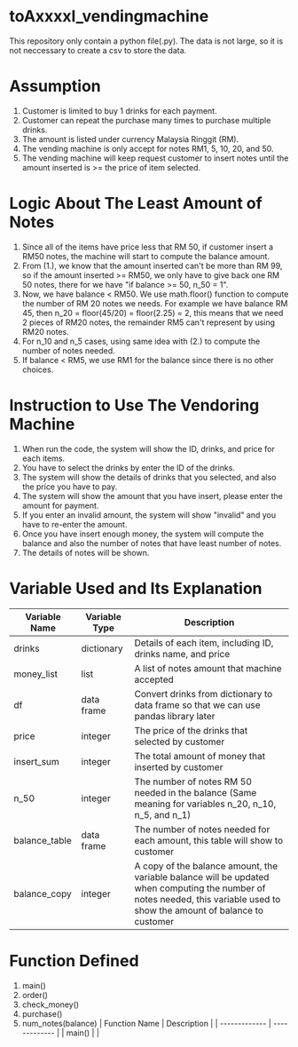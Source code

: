 # toAxxxxl_vendingmachine

This repository only contain a python file(.py).
The data is not large, so it is not neccessary to create a csv to store the data.

# Assumption
1. Customer is limited to buy 1 drinks for each payment.
2. Customer can repeat the purchase many times to purchase multiple drinks.
3. The amount is listed under currency Malaysia Ringgit (RM).
4. The vending machine is only accept for notes RM1, 5, 10, 20, and 50.
5. The vending machine will keep request customer to insert notes until the amount inserted is >= the price of item selected.

# Logic About The Least Amount of Notes
1. Since all of the items have price less that RM 50, if customer insert a RM50 notes, the machine will start to compute the balance amount.
2. From (1.), we know that the amount inserted can't be more than RM 99, so if the amount inserted >= RM50, we only have to give back one RM 50 notes, there for we have "if balance >= 50, n_50 = 1". 
3. Now, we have balance < RM50. We use math.floor() function to compute the number of RM 20 notes we needs. For example we have balance RM 45, then n_20 = floor(45/20) = floor(2.25) = 2, this means that we need 2 pieces of RM20 notes, the remainder RM5 can't represent by using RM20 notes.
4. For n_10 and n_5 cases, using same idea with (2.) to compute the number of notes needed.
5. If balance < RM5, we use RM1 for the balance since there is no other choices.

# Instruction to Use The Vendoring Machine
1. When run the code, the system will show the ID, drinks, and price for each items.
2. You have to select the drinks by enter the ID of the drinks.
3. The system will show the details of drinks that you selected, and also the price you have to pay.
4. The system will show the amount that you have insert, please enter the amount for payment.
5. If you enter an invalid amount, the system will show "invalid" and you have to re-enter the amount.
6. Once you have insert enough money, the system will compute the balance and also the number of notes that have least number of notes.
7. The details of notes will be shown.

# Variable Used and Its Explanation

| Variable Name | Variable Type | Description |
| ------------- | ------------- | ------------- |
| drinks  | dictionary  | Details of each item, including ID, drinks name, and price |
| money_list  | list  | A list of notes amount that machine accepted |
| df  | data frame  | Convert drinks from dictionary to data frame so that we can use pandas library later |
| price  | integer  | The price of the drinks that selected by customer |
| insert_sum  | integer  | The total amount of money that inserted by customer |
| n_50  | integer  | The number of notes RM 50 needed in the balance (Same meaning for variables n_20, n_10, n_5, and n_1) |
| balance_table  | data frame  | The number of notes needed for each amount, this table will show to customer |
| balance_copy  | integer  | A copy of the balance amount, the variable balance will be updated when computing the number of notes needed, this variable used to show the amount of balance to customer |


# Function Defined
1. main()
2. order()
3. check_money()
4. purchase()
5. num_notes(balance)
| Function Name |  Description |
| ------------- |  ------------- |
| main() |  |   
